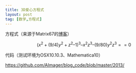 ```yaml
---
title: 3D爱心方程式
layout: post
tag: [数学,方程式]
---
```


方程式（来源于Matrix67的[博客](http://www.matrix67.com/blog/archives/223)）

$$ (x^2 + (9/4)y^2 + z^2 – 1)^3 – x^2z^3 – (9/80)y^2z^3 == 0 $$

代码（测试环境为OSX10.10.3、Mathematica10）

https://github.com/AImager/blog_code/blob/master/2013/